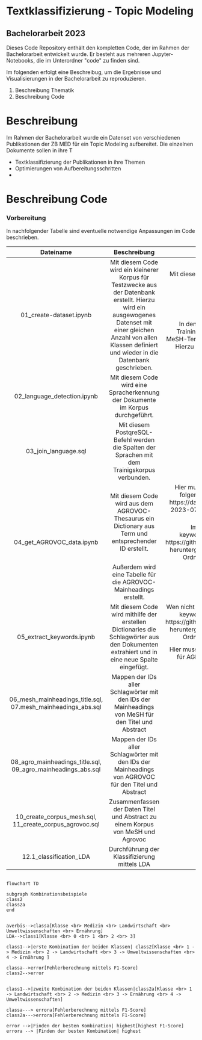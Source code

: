 # Textklassifizierung - Topic Modeling
## Bachelorarbeit 2023

Dieses Code Repository enthält den kompletten Code, der im Rahmen der Bachelorarbeit entwickelt wurde. Er besteht aus mehreren Jupyter-Notebooks, die im Unterordner "code" zu finden sind.

Im folgenden erfolgt eine Beschreibug, um die Ergebnisse und Visualisierungen in der Bachelorarbeit zu reproduzieren.

1. Beschreibung Thematik
2. Beschreibung Code


# Beschreibung 
Im Rahmen der Bachelorarbeit wurde ein Datenset von verschiedenen Publikationen der ZB MED für ein Topic Modeling aufbereitet. Die einzelnen Dokumente sollen in ihre T

- Textklassifizierung der Publikationen in ihre Themen
- Optimierungen von Aufbereitungsschritten
- 



# Beschreibung Code

### Vorbereitung

In nachfolgender Tabelle sind eventuelle notwendige Anpassungen im Code beschrieben.


<table>
    <thead>
        <tr>
            <th>Dateiname</th>
            <th>Beschreibung </th>
            <th>Anpassungen</th>
            <th>Variablen</th>
            <th>Input</th>
            <th>Output</th>
        </tr>
    </thead>
    <tbody>
        <tr>
            <td rowspan=2 align="center">01_create-dataset.ipynb</td>
            <td rowspan=2 align="center">Mit diesem Code wird ein kleinerer Korpus für Testzwecke aus der Datenbank erstellt. Hierzu wird ein ausgewogenes Datenset mit einer gleichen Anzahl von allen Klassen definiert und wieder in die Datenbank geschrieben. </td>
            <td align="center"> Mit dieser Variable wird ein Limit der  Datensätze gesetzt</td>
            <td rowspan=1 align="center">lim</td>
             <td rowspan=2 align="center">Rohdaten (ba_corpus_2)</td>
             <td rowspan=2 align="center"> corpus_small</td>
        </tr>
        <tr>
            <td align="center">In den Datensätzen kann zwischen einem Trainingsdatenset und ein Datenset mit den MeSH-Termini von Averbis unterschieden werden. Hierzu wird die Angabe als Typ mitgegeben. </td>
            <td align="center">train, key_eval</td>
        </tr>
        <tr>
            <td rowspan=1 align="center">02_language_detection.ipynb</td>
            <td align="center">Mit diesem Code wird eine Spracherkennung der Dokumente im Korpus durchgeführt.</td>
            <td align="center">-</td>
            <td align="center">-</td>
            <td align="center">corpus_small</td>
            <td align="center">corpus_language</td>
        </tr>
        <tr>
            <td rowspan=1 align="center">03_join_language.sql</td>
            <td align="center">Mit diesem PostqreSQL-Befehl werden die Spalten der Sprachen mit dem Trainigskorpus verbunden.</td>
            <td align="center">-</td>
            <td align="center">-</td>
            <td align="center">corpus_small, corpus_language</td>
            <td align="center">join_language</td>
        </tr>
        <tr>
            <td rowspan=3 align="center">04_get_AGROVOC_data.ipynb</td>
            <td rowspan=2 align="center">Mit diesem Code wird aus dem AGROVOC-Thesaurus ein Dictionary aus Term und entsprechender ID erstellt. </td>
            <td align="center">Hier muss vor Ausführung die nt-Datei unter folgendem Link heruntergeladen werden: https://data.apps.fao.org/catalog/dcat/agrovoc-2023-07 und der Pfad, in dem diese Datei liegt umändern.</td>
            <td align="center">path</td>
            <td rowspan=2 align="center">nt-Datei AGROVOC</td>
            <td rowspan=2 align="center">Pickle-Datei mit Dictionary für die Sprachen Englisch, Deutsch und Französisch, </td>
        </tr>
        <tr>
            <td align="center">Im Weiteren muss das Repository keyword_extraction unter folgendem Link https://github.com/klauslippert/keyword_extraction heruntergeladen werden und dieses im gleichen Ordner wie der Code abgelegt werden. </td>
            <td align="center">-</td>
        </tr>
         <tr>
            <td align="center">Außerdem wird eine Tabelle für die AGROVOC-Mainheadings erstellt. </td>
            <td align="center">-</td>
            <td align="center">-</td>
            <td align="center">Dataframe mit AGROVOC-Daten</td>
            <td align="center">agrovoc_mainheadings</td>
        </tr>
        <tr>
            <td rowspan=3 align="center">05_extract_keywords.ipynb</td>
            <td rowspan=3 align="center">Mit diesem Code wird mithilfe der erstellen Dictionaries die Schlagwörter aus den Dokumenten extrahiert und in eine neue Spalte eingefügt. </td>
            <td align="center">Wen nicht bereits geschehen muss das Repository keyword_extraction unter folgendem Link https://github.com/klauslippert/keyword_extraction heruntergeladen werden und dieses im gleichen Ordner wie der Code abgelegt werden.</td>
            <td align="center"></td>
            <td align="center"></td>
            <td align="center"> </td>
        </tr>
        <tr>
            <td rowspan=2 align="center">Hier muss der Datei-Pfad für die Pickle-Dateien für AGROVOC und Mesh einzeln angepasst werden.</td>
            <td align="center">files_MeSH</td>
            <td rowspan=2 align="center">join_language</td>
            <td rowspan=2 align="center">corpus_keywords_AGROVOC, corpus_keywords_MeSH</td>
        </tr>
            <td align="center">files_agrovoc</
        </tr>
        <tr>
            <td rowspan=1 align="center">06_mesh_mainheadings_title.sql, 07.mesh_mainheadings_abs.sql</td>
            <td rowspan=1 align="center">Mappen der IDs aller Schlagwörter mit den IDs der Mainheadings von MeSH für den Titel und Abstract</td>
            <td align="center">-</td>
            <td align="center">-</td>
            <td align="center">corpus_keywords_MeSH, mesh_mainheadings</td>
            <td align="center">corpus_mesh_title, corpus_mesh_abs</td>
        </tr>
        <tr>
            <td rowspan=1 align="center">08_agro_mainheadings_title.sql, 09_agro_mainheadings_abs.sql</td>
            <td rowspan=1 align="center">Mappen der IDs aller Schlagwörter mit den IDs der Mainheadings von AGROVOC für den Titel und Abstract</td>
            <td align="center">-</td>
            <td align="center">-</td>
            <td align="center">corpus_keywords_AGROVOC, agrovoc_mainheadings</td>
            <td align="center">corpus_agrovoc_title, corpus_agrovoc_abs</td>
        </tr>
        <tr>
            <td rowspan=1 align="center">10_create_corpus_mesh.sql, 11_create_corpus_agrovoc.sql</td>
            <td rowspan=1 align="center">Zusammenfassen der Daten Titel und Abstract zu einem Korpus von MeSH und Agrovoc</td>
            <td align="center">-</td>
            <td align="center">-</td>
            <td align="center">corpus_agrovoc_title, corpus_agrovoc_abs, corpus_mesh_title, corpus_mesh_abs</td>
            <td align="center">corpus_keywords_agro, corpus_keywords_mesh</td>
        </tr>
        <tr>
            <td rowspan=1 align="center">12.1_classification_LDA</td>
            <td rowspan=1 align="center">Durchführung der Klassifizierung mittels LDA</td>
            <td align="center">-</td>
            <td align="center">-</td>
            <td align="center">corpus_keywords_agro, corpus_keywords_mesh, Averbis-Klassen</td>
            <td align="center">Dataframe mit den vorhergesagten Klassen für die Dokumente</td>
        </tr>
  
</table>





```mermaid

flowchart TD

subgraph Kombinationsbeispiele 
class2
class2a
end


averbis-->classa[Klasse <br> Medizin <br> Landwirtschaft <br> Umweltwissenschaften <br> Ernährung]
LDA-->class1[Klasse <br> 0 <br> 1 <br> 2 <br> 3]

class1-->|erste Kombination der beiden Klassen| class2[Klasse <br> 1 -> Medizin <br> 2 -> Landwirtschaft <br> 3 -> Umweltwissenschaften <br> 4 -> Ernährung ]

classa-->error[Fehlerberechnung mittels F1-Score]
class2-->error


class1-->|zweite Kombination der beiden Klassen|class2a[Klasse <br> 1 -> Landwirtschaft <br> 2 -> Medizin <br> 3 -> Ernährung <br> 4 -> Umweltwissenschaften]

classa---> errora[Fehlerberechnung mittels F1-Score]
class2a--->errora[Fehlerberechnung mittels F1-Score]

error -->|Finden der besten Kombination| highest[highest F1-Score]
errora --> |Finden der besten Kombination| highest





```